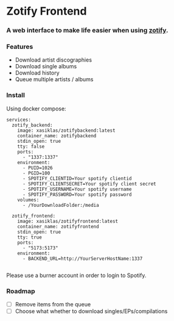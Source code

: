 # Zotify Frontend

### A web interface to make life easier when using [zotify](https://github.com/zotify-dev/zotify/).


### Features
  - Download artist discographies
  - Download single albums
  - Download history
  - Queue multiple artists / albums
  
### Install
Using docker compose:

```
services:
  zotify_backend:
    image: xasiklas/zotifybackend:latest
    container_name: zotifybackend
    stdin_open: true
    tty: false
    ports:
      - "1337:1337"
    environment:
      - PUID=1026
      - PGID=100
      - SPOTIFY_CLIENTID=Your spotify clientid
      - SPOTIFY_CLIENTSECRET=Your spotify client secret
      - SPOTIFY_USERNAME=Your spotify username
      - SPOTIFY_PASSWORD=Your spotify password
    volumes:
      - /YourDownloadFolder:/media

  zotify_frontend:
    image: xasiklas/zotifyfrontend:latest
    container_name: zotifyfrontend
    stdin_open: true
    tty: true
    ports:
      - "5173:5173"
    environment:
      - BACKEND_URL=http://YourServerHostName:1337
    
```

Please use a burner account in order to login to Spotify.

### Roadmap

- [ ] Remove items from the queue
- [ ] Choose what whether to download singles/EPs/compilations
